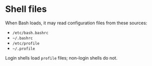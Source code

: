 # Shell files

When Bash loads, it may read configuration files from these sources:

- `/etc/bash.bashrc`
- `~/.bashrc`
- `/etc/profile`
- `~/.profile`

Login shells load `profile` files; non-login shells do not.
